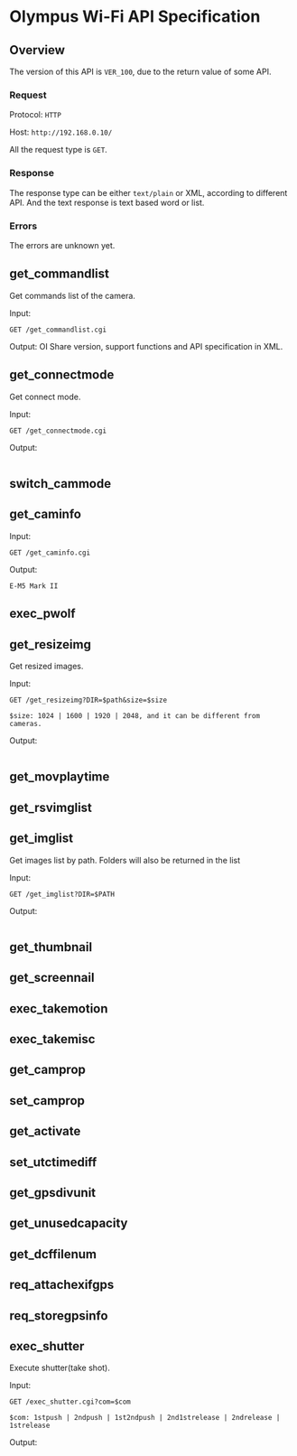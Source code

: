 # Olympus Wi-Fi API Specification

## Overview

The version of this API is ```VER_100```, due to the return value of some API.

### Request

Protocol: ```HTTP```

Host: ```http://192.168.0.10/```

All the request type is ```GET```.

### Response

The response type can be either ```text/plain``` or XML, according to different API. And the text response is text based word or list.

### Errors

The errors are unknown yet.

## get\_commandlist

Get commands list of the camera.

Input:
```
GET /get_commandlist.cgi
```

Output: OI Share version, support functions and API specification in XML.

## get\_connectmode

Get connect mode.

Input:
```
GET /get_connectmode.cgi
```

Output:
```
```

## switch_cammode

## get\_caminfo

Input:
```
GET /get_caminfo.cgi
```

Output:
```
E-M5 Mark II
```

## exec\_pwolf

## get\_resizeimg

Get resized images.

Input:
```
GET /get_resizeimg?DIR=$path&size=$size

$size: 1024 | 1600 | 1920 | 2048, and it can be different from cameras.
```

Output:
```
```

## get\_movplaytime

## get\_rsvimglist

## get\_imglist

Get images list by path. Folders will also be returned in the list

Input:
```
GET /get_imglist?DIR=$PATH
```

Output:
```
```

## get\_thumbnail

## get\_screennail

## exec\_takemotion

## exec\_takemisc

## get\_camprop

## set\_camprop

## get\_activate

## set\_utctimediff

## get\_gpsdivunit

## get\_unusedcapacity

## get\_dcffilenum

## req\_attachexifgps

## req\_storegpsinfo

## exec\_shutter

Execute shutter(take shot).

Input:
```
GET /exec_shutter.cgi?com=$com

$com: 1stpush | 2ndpush | 1st2ndpush | 2nd1strelease | 2ndrelease | 1strelease
```

Output:
```
```